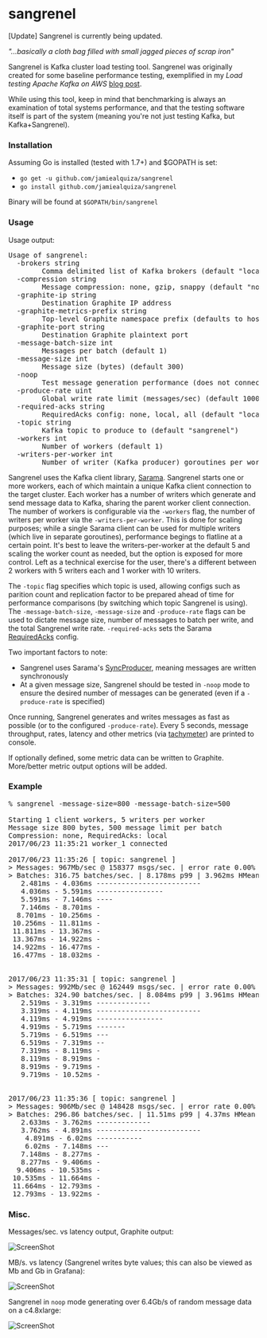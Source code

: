 sangrenel
=========

[Update] Sangrenel is currently being updated.

*"...basically a cloth bag filled with small jagged pieces of scrap iron"*

Sangrenel is Kafka cluster load testing tool. Sangrenel was originally created for some baseline performance testing, exemplified in my *Load testing Apache Kafka on AWS* [blog post](https://grey-boundary.io/load-testing-apache-kafka-on-aws/).

While using this tool, keep in mind that benchmarking is always an examination of total systems performance, and that the testing software itself is part of the system (meaning you're not just testing Kafka, but Kafka+Sangrenel).

### Installation

Assuming Go is installed (tested with 1.7+) and $GOPATH is set:

- `go get -u github.com/jamiealquiza/sangrenel`
- `go install github.com/jamiealquiza/sangrenel`

Binary will be found at `$GOPATH/bin/sangrenel`

### Usage

Usage output:
<pre>
Usage of sangrenel:
  -brokers string
        Comma delimited list of Kafka brokers (default "localhost:9092")
  -compression string
        Message compression: none, gzip, snappy (default "none")
  -graphite-ip string
        Destination Graphite IP address
  -graphite-metrics-prefix string
        Top-level Graphite namespace prefix (defaults to hostname) (default "ja.local")
  -graphite-port string
        Destination Graphite plaintext port
  -message-batch-size int
        Messages per batch (default 1)
  -message-size int
        Message size (bytes) (default 300)
  -noop
        Test message generation performance (does not connect to Kafka)
  -produce-rate uint
        Global write rate limit (messages/sec) (default 100000000)
  -required-acks string
        RequiredAcks config: none, local, all (default "local")
  -topic string
        Kafka topic to produce to (default "sangrenel")
  -workers int
        Number of workers (default 1)
  -writers-per-worker int
        Number of writer (Kafka producer) goroutines per worker (default 5)
</pre>

Sangrenel uses the Kafka client library, [Sarama](https://github.com/Shopify/sarama). Sangrenel starts one or more workers, each of which maintain a unique Kafka client connection to the target cluster. Each worker has a number of writers which generate and send message data to Kafka, sharing the parent worker client connection. The number of workers is configurable via the `-workers` flag, the number of writers per worker via the `-writers-per-worker`. This is done for scaling purposes; while a single Sarama client can be used for multiple writers (which live in separate goroutines), performance begings to flatline at a certain point. It's best to leave the writers-per-worker at the default 5 and scaling the worker count as needed, but the option is exposed for more control. Left as a technical exercise for the user, there's a different between 2 workers with 5 writers each and 1 worker with 10 writers.

The `-topic` flag specifies which topic is used, allowing configs such as parition count and replication factor to be prepared ahead of time for performance comparisons (by switching which topic Sangrenel is using). The `-message-batch-size`, `-message-size` and `-produce-rate` flags can be used to dictate message size, number of messages to batch per write, and the total Sangrenel write rate.  `-required-acks` sets the Sarama [RequiredAcks](https://godoc.org/github.com/Shopify/sarama#RequiredAcks) config.

Two important factors to note:
- Sangrenel uses Sarama's [SyncProducer](https://godoc.org/github.com/Shopify/sarama#SyncProducer), meaning messages are written synchronously
- At a given message size, Sangrenel should be tested in `-noop` mode to ensure the desired number of messages can be generated (even if a `-produce-rate` is specified)

Once running, Sangrenel generates and writes messages as fast as possible (or to the configured `-produce-rate`). Every 5 seconds, message throughput, rates, latency and other metrics (via [tachymeter](https://github.com/jamiealquiza/tachymeter)) are printed to console.

If optionally defined, some metric data can be written to Graphite. More/better metric output options will be added.

### Example

<pre>
% sangrenel -message-size=800 -message-batch-size=500

Starting 1 client workers, 5 writers per worker
Message size 800 bytes, 500 message limit per batch
Compression: none, RequiredAcks: local
2017/06/23 11:35:21 worker_1 connected

2017/06/23 11:35:26 [ topic: sangrenel ]
> Messages: 967Mb/sec @ 158377 msgs/sec. | error rate 0.00%
> Batches: 316.75 batches/sec. | 8.178ms p99 | 3.962ms HMean | 2.481ms Min | 18.032ms Max
   2.481ms - 4.036ms -------------------------
   4.036ms - 5.591ms ----------------
   5.591ms - 7.146ms ----
   7.146ms - 8.701ms -
  8.701ms - 10.256ms -
 10.256ms - 11.811ms -
 11.811ms - 13.367ms -
 13.367ms - 14.922ms -
 14.922ms - 16.477ms -
 16.477ms - 18.032ms -


2017/06/23 11:35:31 [ topic: sangrenel ]
> Messages: 992Mb/sec @ 162449 msgs/sec. | error rate 0.00%
> Batches: 324.90 batches/sec. | 8.084ms p99 | 3.961ms HMean | 2.519ms Min | 10.52ms Max
   2.519ms - 3.319ms -------------
   3.319ms - 4.119ms -------------------------
   4.119ms - 4.919ms ----------------
   4.919ms - 5.719ms -------
   5.719ms - 6.519ms ---
   6.519ms - 7.319ms --
   7.319ms - 8.119ms -
   8.119ms - 8.919ms -
   8.919ms - 9.719ms -
   9.719ms - 10.52ms -


2017/06/23 11:35:36 [ topic: sangrenel ]
> Messages: 906Mb/sec @ 148428 msgs/sec. | error rate 0.00%
> Batches: 296.86 batches/sec. | 11.51ms p99 | 4.37ms HMean | 2.633ms Min | 13.922ms Max
   2.633ms - 3.762ms -------------
   3.762ms - 4.891ms -------------------------
    4.891ms - 6.02ms -----------
    6.02ms - 7.148ms ---
   7.148ms - 8.277ms -
   8.277ms - 9.406ms -
  9.406ms - 10.535ms -
 10.535ms - 11.664ms -
 11.664ms - 12.793ms -
 12.793ms - 13.922ms -
</pre>

### Misc.

Messages/sec. vs latency output, Graphite output:

![ScreenShot](http://us-east.manta.joyent.com/jalquiza/public/github/sangrenel-graphite0.png)

MB/s. vs latency (Sangrenel writes byte values; this can also be viewed as Mb and Gb in Grafana):

![ScreenShot](http://us-east.manta.joyent.com/jalquiza/public/github/sangrenel-graphite1.png)


Sangrenel in `noop` mode generating over 6.4Gb/s of random message data on a c4.8xlarge:

![ScreenShot](http://us-east.manta.joyent.com/jalquiza/public/github/sangrenel-c4.png)
